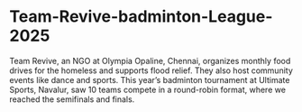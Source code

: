 # Team-Revive-badminton-League-2025
Team Revive, an NGO at Olympia Opaline, Chennai, organizes monthly food drives for the homeless and supports flood relief. They also host community events like dance and sports. This year’s badminton tournament at Ultimate Sports, Navalur, saw 10 teams compete in a round-robin format, where we reached the semifinals and finals.
